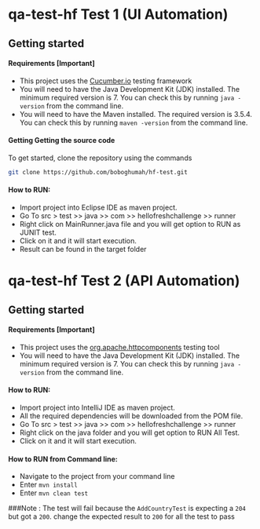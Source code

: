 # qa-test-hf Test 1 (UI Automation)

## Getting started

#### Requirements [Important]
+ This project uses the [Cucumber.io](https://docs.cucumber.io/guides/) testing framework
+ You will need to have the Java Development Kit (JDK) installed. The minimum required version is 7. 
You can check this by running `java -version` from the command line.
+ You will need to have the Maven installed. The required version is 3.5.4. 
You can check this by running `maven -version` from the command line.


#### Getting Getting the source code
To get started, clone the repository using the commands

```bash
git clone https://github.com/boboghumah/hf-test.git
```

#### How to RUN:

+ Import project into Eclipse IDE as maven project.
+ Go To src > test >> java >> com >> hellofreshchallenge >> runner
+ Right click on MainRunner.java file and you will get option to RUN as JUNIT test. 
+ Click on it and it will start execution.
+ Result can be found in the target folder


# qa-test-hf Test 2 (API Automation)
## Getting started

#### Requirements [Important]
+ This project uses the [org.apache.httpcomponents](https://hc.apache.org/httpcomponents-client-ga/quickstart.html) testing tool
+ You will need to have the Java Development Kit (JDK) installed. The minimum required version is 7. 
You can check this by running `java -version` from the command line.


#### How to RUN:

+ Import project into IntelliJ IDE as maven project.
+ All the required dependencies will be downloaded from the POM file.
+ Go To src > test >> java >> com >> hellofreshchallenge >> runner
+ Right click on the java folder and you will get option to RUN All Test. 
+ Click on it and it will start execution.

#### How to RUN from Command line:
+ Navigate to the project from your command line
+ Enter `mvn install` 
+ Enter `mvn clean test`

###Note : The test will fail because the `AddCountryTest` is expecting a `204` but got a `200`. change the expected result to `200` for all the test to pass
